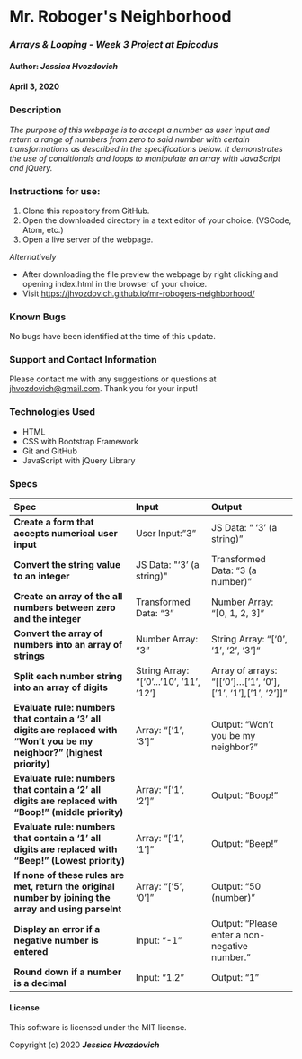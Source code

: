 # **Mr. Roboger's Neighborhood**

### _Arrays & Looping - Week 3 Project at Epicodus_

#### Author: **_Jessica Hvozdovich_**
#### April 3, 2020

### Description

_The purpose of this webpage is to accept a number as user input and return a range of numbers from zero to said number with certain transformations as described in the specifications below. It demonstrates the use of conditionals and loops to manipulate an array with JavaScript and jQuery._

### Instructions for use:

1. Clone this repository from GitHub.
2. Open the downloaded directory in a text editor of your choice.
  (VSCode, Atom, etc.)
3. Open a live server of the webpage.

_Alternatively_
* After downloading the file preview the webpage by right clicking and opening index.html in the browser of your choice.
* Visit https://jhvozdovich.github.io/mr-robogers-neighborhood/

### Known Bugs

No bugs have been identified at the time of this update.

### Support and Contact Information

Please contact me with any suggestions or questions at jhvozdovich@gmail.com. Thank you for your input!

### Technologies Used

* HTML
* CSS with Bootstrap Framework
* Git and GitHub
* JavaScript with jQuery Library

### Specs
| Spec | Input | Output |
| :------------- | :------------- | :------------- |
| **Create a form that accepts numerical user input** | User Input:”3” | JS Data: “ ‘3’ (a string)” |
| **Convert the string value to an integer** | JS Data: "‘3’ (a string)" | Transformed Data: “3 (a number)” |
| **Create an array of the all numbers between zero and the integer** | Transformed Data: “3” | Number Array: “[0, 1, 2, 3]” |
| **Convert the array of numbers into an array of strings** | Number Array: “3” | String Array: “[‘0’, ‘1’, ‘2’, ‘3’]“ |
| **Split each number string into an array of digits** | String Array: “[‘0’…’10’, ’11’, ’12’] | Array of arrays: “[[‘0’]…[’1’, ‘0’], [’1’, ‘1’],[’1’, ‘2’]]” |
| **Evaluate rule: numbers that contain a ‘3’ all digits are replaced with “Won’t you be my neighbor?” (highest priority)** | Array: “[’1’, ‘3’]” | Output: “Won’t you be my neighbor?” |
| **Evaluate rule: numbers that contain a ‘2’ all digits are replaced with “Boop!” (middle priority)** | Array: “[’1’, ‘2’]” | Output: “Boop!” |
| **Evaluate rule: numbers that contain a ‘1’ all digits are replaced with “Beep!” (Lowest priority)** | Array: “[’1’, ‘1’]” | Output: “Beep!” |
| **If none of these rules are met, return the original number by joining the array and using parseInt** | Array: “[’5’, ‘0’]” | Output: “50 (number)” |
| **Display an error if a negative number is entered** | Input: “-1” | Output: “Please enter a non-negative number.” |
| **Round down if a number is a decimal** | Input: “1.2” | Output: “1” |

#### License

This software is licensed under the MIT license.

Copyright (c) 2020 **_Jessica Hvozdovich_**